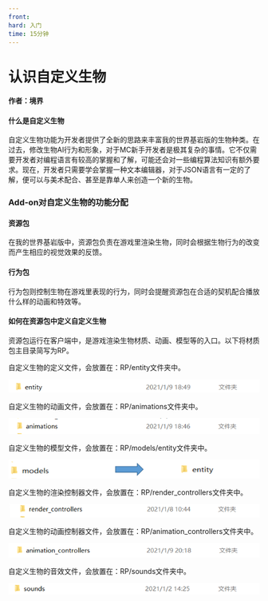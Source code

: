 ```yaml
---
front: 
hard: 入门
time: 15分钟
---
```


# 认识自定义生物



#### 作者：境界



#### 什么是自定义生物

自定义生物功能为开发者提供了全新的思路来丰富我的世界基岩版的生物种类。在过去，修改生物AI行为和形象，对于MC新手开发者是极其复杂的事情。它不仅需要开发者对编程语言有较高的掌握和了解，可能还会对一些编程算法知识有额外要求。现在，开发者只需要学会掌握一种文本编辑器，对于JSON语言有一定的了解，便可以与美术配合、甚至是靠单人来创造一个新的生物。



### Add-on对自定义生物的功能分配

#### 资源包

在我的世界基岩版中，资源包负责在游戏里渲染生物，同时会根据生物行为的改变而产生相应的视觉效果的反馈。

#### 行为包

行为包则控制生物在游戏里表现的行为，同时会提醒资源包在合适的契机配合播放什么样的动画和特效等。



#### 如何在资源包中定义自定义生物

资源包运行在客户端中，是游戏渲染生物材质、动画、模型等的入口。以下将材质包主目录简写为RP。



自定义生物的定义文件，会放置在：RP/entity文件夹中。

![](./images/1_1.png)



自定义生物的动画文件，会放置在：RP/animations文件夹中。

![](./images/1_2.png)



自定义生物的模型文件，会放置在：RP/models/entity文件夹中。

![](./images/1_3.png)



自定义生物的渲染控制器文件，会放置在：RP/render_controllers文件夹中。

![](./images/1_4.png)



自定义生物的动画控制器文件，会放置在：RP/animation_controllers文件夹中。

![](./images/1_5.png)



自定义生物的音效文件，会放置在：RP/sounds文件夹中。

![](./images/1_6.png)

